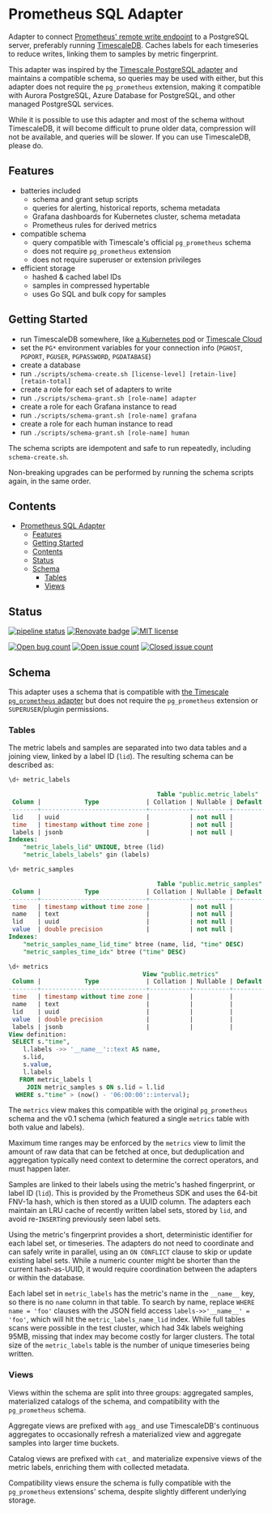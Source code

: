 # Prometheus SQL Adapter

Adapter to connect [Prometheus' remote write endpoint](https://prometheus.io/docs/prometheus/latest/configuration/configuration/#remote_write)
to a PostgreSQL server, preferably running [TimescaleDB](https://www.timescale.com/). Caches labels for each timeseries to reduce
writes, linking them to samples by metric fingerprint.

This adapter was inspired by the [Timescale PostgreSQL adapter](https://github.com/timescale/prometheus-postgresql-adapter)
and maintains a compatible schema, so queries may be used with either, but this adapter does not require the
`pg_prometheus` extension, making it compatible with Aurora PostgreSQL, Azure Database for PostgreSQL, and other
managed PostgreSQL services.

While it is possible to use this adapter and most of the schema without TimescaleDB, it will become difficult to
prune older data, compression will not be available, and queries will be slower. If you can use TimescaleDB, please do.

## Features

- batteries included
  - schema and grant setup scripts
  - queries for alerting, historical reports, schema metadata
  - Grafana dashboards for Kubernetes cluster, schema metadata
  - Prometheus rules for derived metrics
- compatible schema
  - query compatible with Timescale's official `pg_prometheus` schema
  - does not require `pg_prometheus` extension
  - does not require superuser or extension privileges
- efficient storage
  - hashed & cached label IDs
  - samples in compressed hypertable
  - uses Go SQL and bulk copy for samples

## Getting Started

- run TimescaleDB somewhere, like [a Kubernetes pod](kubernetes/README.md) or [Timescale Cloud](https://www.timescale.com/cloud)
- set the `PG*` environment variables for your connection info (`PGHOST`, `PGPORT`, `PGUSER`, `PGPASSWORD`, `PGDATABASE`)
- create a database
- run `./scripts/schema-create.sh [license-level] [retain-live] [retain-total]`
- create a role for each set of adapters to write
- run `./scripts/schema-grant.sh [role-name] adapter`
- create a role for each Grafana instance to read
- run `./scripts/schema-grant.sh [role-name] grafana`
- create a role for each human instance to read
- run `./scripts/schema-grant.sh [role-name] human`

The schema scripts are idempotent and safe to run repeatedly, including `schema-create.sh`.

Non-breaking upgrades can be performed by running the schema scripts again, in the same order.

## Contents

- [Prometheus SQL Adapter](#prometheus-sql-adapter)
  - [Features](#features)
  - [Getting Started](#getting-started)
  - [Contents](#contents)
  - [Status](#status)
  - [Schema](#schema)
    - [Tables](#tables)
    - [Views](#views)

## Status

[![pipeline status](https://git.apextoaster.com/ssube/prometheus-sql-adapter/badges/master/pipeline.svg)](https://git.apextoaster.com/ssube/prometheus-sql-adapter/commits/master)
[![Renovate badge](https://badges.renovateapi.com/github/ssube/isolex)](https://renovatebot.com)
[![MIT license](https://img.shields.io/github/license/ssube/prometheus-sql-adapter.svg?color=brightgreen)](https://github.com/ssube/prometheus-sql-adapter/blob/master/LICENSE.md)

[![Open bug count](https://img.shields.io/github/issues-raw/ssube/prometheus-sql-adapter/type-bug.svg)](https://github.com/ssube/prometheus-sql-adapter/issues?q=is%3Aopen+is%3Aissue+label%3Atype%2Fbug)
[![Open issue count](https://img.shields.io/github/issues-raw/ssube/prometheus-sql-adapter.svg)](https://github.com/ssube/prometheus-sql-adapter/issues?q=is%3Aopen+is%3Aissue)
[![Closed issue count](https://img.shields.io/github/issues-closed-raw/ssube/prometheus-sql-adapter.svg?color=brightgreen)](https://github.com/ssube/prometheus-sql-adapter/issues?q=is%3Aissue+is%3Aclosed)

## Schema

This adapter uses a schema that is compatible with [the Timescale `pg_prometheus` adapter](https://github.com/timescale/prometheus-postgresql-adapter/) but does not require the `pg_prometheus` extension or `SUPERUSER`/plugin permissions.

### Tables

The metric labels and samples are separated into two data tables and a joining view, linked by a label ID (`lid`). The
resulting schema can be described as:

```sql
\d+ metric_labels

                                         Table "public.metric_labels"
 Column |            Type             | Collation | Nullable | Default | Storage  | Stats target | Description
--------+-----------------------------+-----------+----------+---------+----------+--------------+-------------
 lid    | uuid                        |           | not null |         | plain    |              |
 time   | timestamp without time zone |           | not null |         | plain    |              |
 labels | jsonb                       |           | not null |         | extended |              |
Indexes:
    "metric_labels_lid" UNIQUE, btree (lid)
    "metric_labels_labels" gin (labels)

\d+ metric_samples

                                         Table "public.metric_samples"
 Column |            Type             | Collation | Nullable | Default | Storage  | Stats target | Description
--------+-----------------------------+-----------+----------+---------+----------+--------------+-------------
 time   | timestamp without time zone |           | not null |         | plain    |              |
 name   | text                        |           | not null |         | extended |              |
 lid    | uuid                        |           | not null |         | plain    |              |
 value  | double precision            |           | not null |         | plain    |              |
Indexes:
    "metric_samples_name_lid_time" btree (name, lid, "time" DESC)
    "metric_samples_time_idx" btree ("time" DESC)

\d+ metrics
                                     View "public.metrics"
 Column |            Type             | Collation | Nullable | Default | Storage  | Description 
--------+-----------------------------+-----------+----------+---------+----------+-------------
 time   | timestamp without time zone |           |          |         | plain    | 
 name   | text                        |           |          |         | extended | 
 lid    | uuid                        |           |          |         | plain    | 
 value  | double precision            |           |          |         | plain    | 
 labels | jsonb                       |           |          |         | extended | 
View definition:
 SELECT s."time",
    l.labels ->> '__name__'::text AS name,
    s.lid,
    s.value,
    l.labels
   FROM metric_labels l
     JOIN metric_samples s ON s.lid = l.lid
  WHERE s."time" > (now() - '06:00:00'::interval);
```

The `metrics` view makes this compatible with the original `pg_prometheus` schema and the v0.1 schema
(which featured a single `metrics` table with both value and labels).

Maximum time ranges may be enforced by the `metrics` view to limit the amount of raw data that can be fetched at
once, but deduplication and aggregation typically need context to determine the correct operators, and must happen
later.

Samples are linked to their labels using the metric's hashed fingerprint, or label ID (`lid`). This is provided by
the Prometheus SDK and uses the 64-bit FNV-1a hash, which is then stored as a UUID column. The adapters each
maintain an LRU cache of recently written label sets, stored by `lid`, and avoid re-`INSERT`ing previously seen
label sets.

Using the metric's fingerprint provides a short, deterministic identifier for each label set, or timeseries. The
adapters do not need to coordinate and can safely write in parallel, using an `ON CONFLICT` clause to skip or
update existing label sets. While a numeric counter might be shorter than the current hash-as-UUID, it would require
coordination between the adapters or within the database.

Each label set in `metric_labels` has the metric's name in the `__name__` key, so there is no `name` column in that
table. To search by name, replace `WHERE name = 'foo'` clauses with the JSON field access `labels->>'__name__' = 'foo'`,
which will hit the `metric_labels_name_lid` index. While full tables scans were possible in the test cluster, which
had 34k labels weighing 95MB, missing that index may become costly for larger clusters. The total size of the
`metric_labels` table is the number of unique timeseries being written.

### Views

Views within the schema are split into three groups: aggregated samples, materialized catalogs of the schema, and
compatibility with the `pg_prometheus` schema.

Aggregate views are prefixed with `agg_` and use TimescaleDB's continuous aggregates to occasionally refresh a
materialized view and aggregate samples into larger time buckets.

Catalog views are prefixed with `cat_` and materialize expensive views of the metric labels, enriching them with
collected metadata.

Compatibility views ensure the schema is fully compatible with the `pg_prometheus` extensions' schema, despite slightly
different underlying storage.